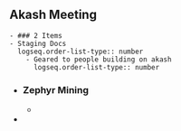 ## Akash Meeting
	- ### 2 Items
	- Staging Docs
	  logseq.order-list-type:: number
		- Geared to people building on akash
		  logseq.order-list-type:: number
- ### Zephyr Mining
	-
-